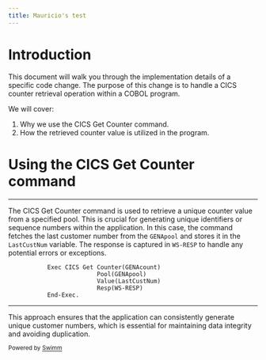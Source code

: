 ```yaml
---
title: Mauricio's test
---
```

# Introduction

This document will walk you through the implementation details of a specific code change. The purpose of this change is to handle a CICS counter retrieval operation within a COBOL program.

We will cover:

1. Why we use the CICS Get Counter command.
2. How the retrieved counter value is utilized in the program.

# Using the CICS Get Counter command

<SwmSnippet path="/base/src/lgacdb01.cbl" line="201">

---

The CICS Get Counter command is used to retrieve a unique counter value from a specified pool. This is crucial for generating unique identifiers or sequence numbers within the application. In this case, the command fetches the last customer number from the <SwmToken path="/base/src/lgacdb01.cbl" pos="202:3:3" line-data="                         Pool(GENApool)">`GENApool`</SwmToken> and stores it in the <SwmToken path="/base/src/lgacdb01.cbl" pos="203:3:3" line-data="                         Value(LastCustNum)">`LastCustNum`</SwmToken> variable. The response is captured in <SwmToken path="/base/src/lgacdb01.cbl" pos="204:3:5" line-data="                         Resp(WS-RESP)">`WS-RESP`</SwmToken> to handle any potential errors or exceptions.

```
           Exec CICS Get Counter(GENAcount)
                         Pool(GENApool)
                         Value(LastCustNum)
                         Resp(WS-RESP)
           End-Exec.
```

---

</SwmSnippet>

This approach ensures that the application can consistently generate unique customer numbers, which is essential for maintaining data integrity and avoiding duplication.

<SwmMeta version="3.0.0" repo-id="Z2l0aHViJTNBJTNBa3luZHJ5bC1jaWNzLWdlbmFwcCUzQSUzQVN3aW1tLURlbW8=" repo-name="kyndryl-cics-genapp"><sup>Powered by [Swimm](https://app.swimm.io/)</sup></SwmMeta>
